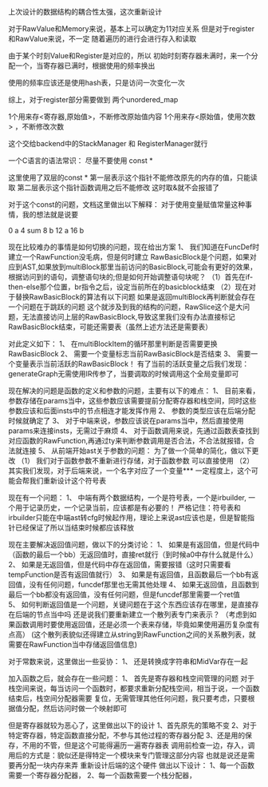 上次设计的数据结构的耦合性太强，这次重新设计

对于RawValue和Memory来说，基本上可以确定为11对应关系
但是对于register和RawValue来说，不一定
随着遍历的进行会进行存入和读取

由于某个时刻Value和Register是对应的，所以
初始时刻寄存器未满时，来一个分配一个，当寄存器已满时，根据使用的频率换出

使用的频率应该还是使用hash表，只是访问一次变化一次

综上，对于register部分需要做到
两个unordered_map

1个用来存<寄存器,原始值>，不断修改原始值内容
1个用来存<原始值，使用次数> ，不断修改次数

这个交给backend中的StackManager 和 RegisterManager就行

一个C语言的语法常识：
尽量不要使用 const *

这里使用了双层的const *
第一层表示这个指针不能修改原先的内存的值，只能读取
第二层表示这个指针函数调用之后不能修改
这时取&就不会报错了

对于这个const的问题，文档这里做出以下解释：
对于使用变量赋值常量这种事情，我的想法就是说要

0 a
4 sum
8 b
12 a
16 b

现在比较难办的事情是如何切换的问题，现在给出方案
1、 我们知道在FuncDef时建立一个RawFunction没毛病，但是何时建立
RawBasicBlock是个问题，如果对应到AST,如果放到multiBlock那里当前访问的BasicBlock,可能会有更好的效果，根据访问到的语句，调整语句块的;但是如何开始调整语句块呢？
（1）首先在if-then-else那个位置，br指令之后，设定当前所在的basicblock结束
（2）现在对于替换RawBasicBlock的算法有以下问题
如果是返回multiBlock再判断就会存在一个问题在于跳跃的问题
这个就涉及到我的结构的问题，RawSlice这个是大问题，无法直接访问上层的RawBasicBlock,导致这里我们没有办法直接标记RawBasicBlock结束，可能还需要表（虽然上述方法还是需要表）

对此定义如下：
1、 在multiBlockItem的循环那里判断是否需要更换RawBasicBlock
2、 需要一个变量标志当前RawBasicBlock是否结束
3、 需要一个变量表示当前活跃的RawBasicBlock！
有了当前的活跃变量之后我们发现：generateGraph无需使用IR传参了，当要调取的时候调用这个全局变量即可

现在解决的问题是函数的定义和参数的问题，主要有以下的难点：
1、 目前来看，参数存储在params当中，这些参数应该需要提前分配寄存器和栈空间，同时这些参数应该和后面insts中的节点相连才能发挥作用
2、 参数的类型应该在后端分配时候就确定了
3、 对于中端来说，参数应该说在params当中，然后直接使用params来连接insts，无需过于麻烦
4、 对于函数调用来说，先通过函数表查找到对应函数的RawFunction,再通过ty来判断参数调用是否合法，不合法就报错，合法就连接
5、 从前端开始ast关于参数的问题：
为了做一个简单的简化，做以下更改
（1） 我们对于函数参数不重新进行存储，对于函数参数
可以直接使用
（2） 其实我们发现，对于后端来说，一个名字对应了一个变量***
一定程度上，这个可能会帮我们重新设计这个符号表

现在有一个问题：
1、 中端有两个数据结构，一个是符号表，一个是irbuilder,
一个用于记录历史，一个记录当前，应该都是有必要的！
严格记住：符号表和irbuilder只能在中端ast转cfg时候起作用，理论上来说ast应该也是，但是智能指针已经保证了所以当结束时候都应该释放

现在主要解决返回值问题，做以下的分类讨论：
1、 如果是有返回值，但是代码中（函数的最后一个bb）无返回值时，直接ret就行（到时候a0中存什么就是什么）
2、 如果是无返回值，但是代码中存在返回值，需要报错（这时只需要看tempFunction是否有返回值就行）
3、 如果是有返回值，且函数最后一个bb有返回值，没有任何问题，funcdef那里也无需其他处理
4、 如果无返回值，且函数到最后一个bb都没有返回值，没有任何问题，但是funcdef那里需要一个ret值  
5、 如何判断返回值是一个问题，关键问题在于这个东西应该存在哪里，是直接存在后端的节点当中吗
还是说我们要重新建立一个散列表专门来表示？
（考虑到如果函数调用时要使用返回值，还是必须一个表来存储，毕竟如果使用遍历复杂度有点高）
 (这个散列表貌似还得建立从string到RawFunction之间的关系散列表，就需要在RawFunction当中存储返回值信息)

对于常数来说，这里做出一些妥协：
1、 还是转换成字符串和MidVar存在一起

加入函数之后，就会存在一些问题：
1、 首先是寄存器和栈空间管理的问题
对于栈空间来说，每当访问一个函数时，都要求重新分配栈空间，相当于说，一个函数结束后，栈空间分配器需要
复位，无需管理其他任何问题，我只要考虑，只要根据值分配，然后访问时做一个映射即可

但是寄存器就较为恶心了，这里做出以下的设计
1、首先原先的策略不变
2、对于特定寄存器，特定函数直接分配，不参与其他过程的寄存器分配
3、还是用的保存，不用的不管，但是这个可能得遍历一遍寄存器表
调用前检查一边，存入，调用后的方式是：貌似还是得特定一个模块来专门管理这部分内容
也就是说还是需要再分配一块内存来弄
重新设计后端的这个硬件
做出以下设计：
1、每一个函数需要一个寄存器分配器，
2、每一个函数需要一个栈分配器，